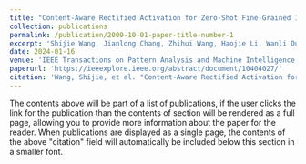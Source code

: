 ```yaml
---
title: "Content-Aware Rectified Activation for Zero-Shot Fine-Grained Image Retrieval"
collection: publications
permalink: /publication/2009-10-01-paper-title-number-1
excerpt: 'Shijie Wang, Jianlong Chang, Zhihui Wang, Haojie Li, Wanli Ouyang, Qi Tian'
date: 2024-01-16
venue: 'IEEE Transactions on Pattern Analysis and Machine Intelligence (TPAMI)'
paperurl: 'https://ieeexplore.ieee.org/abstract/document/10404027/'
citation: 'Wang, Shijie, et al. "Content-Aware Rectified Activation for Zero-Shot Fine-Grained Image Retrieval." IEEE Transactions on Pattern Analysis and Machine Intelligence (2024).'
---
```


The contents above will be part of a list of publications, if the user clicks the link for the publication than the contents of section will be rendered as a full page, allowing you to provide more information about the paper for the reader. When publications are displayed as a single page, the contents of the above "citation" field will automatically be included below this section in a smaller font.
